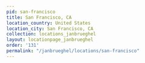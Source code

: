 ```yaml
---
pid: san-francisco
title: San Francisco, CA
location_country: United States
location_city: San Francisco, CA
collection: locations_janbrueghel
layout: locationpage_janbrueghel
order: '131'
permalink: "/janbrueghel/locations/san-francisco"
---
```

